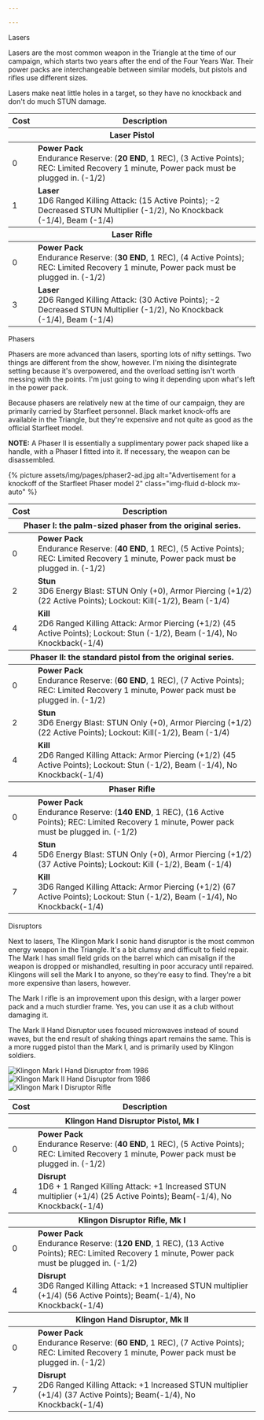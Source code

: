 ```yaml
---

---
```


<div class="card-toggle card mb-3" data-toggle="collapse" href="#lasers" aria-controls="lasers" aria-expanded="false" role="button">
	<div class="card-header card-toggle-header h4 font-weight-normal bg-primary card-inverse"><span class="card-toggle-title float-left">Lasers</span><span class="fa fa-chevron-down float-right trans-all"></span></div>
</div>
<div id="lasers" class="collapse">
	<div class="pb-3">
		<p>Lasers are the most common weapon in the Triangle at the time of our campaign, which starts two years after the end of the Four Years War. Their power packs are interchangeable between similar models, but pistols and rifles use different sizes.</p>
		<p>Lasers make neat little holes in a target, so they have no knockback and don't do much STUN damage.</p>
		<table class="table">
			<thead>
				<th>Cost</th>
				<th>Description</th>
			</thead>
			<thead class="table-info">
				<th colspan=2>Laser Pistol</th>
			</thead>
			<tr>
				<td>0</td>
				<td><strong>Power Pack</strong><br>Endurance Reserve: (<strong>20 END</strong>, 1 REC), (3 Active Points); REC: Limited Recovery 1 minute, Power pack must be plugged in. (-1/2)</td>
			</tr>
			<tr>
				<td>1</td>
				<td><strong>Laser</strong><br>1D6 Ranged Killing Attack: (15 Active Points); -2 Decreased STUN Multiplier (-1/2), No Knockback (-1/4), Beam (-1/4)</td>
			</tr>
			<thead class="table-info">
				<th colspan=2>Laser Rifle</th>
			</thead>
			<tr>
				<td>0</td>
				<td><strong>Power Pack</strong><br>Endurance Reserve: (<strong>30 END</strong>, 1 REC), (4 Active Points); REC: Limited Recovery 1 minute, Power pack must be plugged in. (-1/2)</td>
			</tr>
			<tr>
				<td>3</td>
				<td><strong>Laser</strong><br>2D6 Ranged Killing Attack: (30 Active Points); -2 Decreased STUN Multiplier (-1/2), No Knockback (-1/4), Beam (-1/4)</td>
			</tr>
		</table>
	</div>
</div>


<div class="card-toggle card mb-3" data-toggle="collapse" href="#phasers" aria-controls="phasers" aria-expanded="false" role="button">
	<div class="card-header card-toggle-header h4 font-weight-normal bg-primary card-inverse"><span class="card-toggle-title float-left">Phasers</span><span class="fa fa-chevron-down float-right trans-all"></span></div>
</div>
<div id="phasers" class="collapse">
	<div class="pb-3">
		<p>Phasers are more advanced than lasers, sporting lots of nifty settings. Two things are different from the show, however. I'm nixing the disintegrate setting because it's overpowered, and the overload setting isn't worth messing with the points. I'm just going to wing it depending upon what's left in the power pack.</p>
		<p>Because phasers are relatively new at the time of our campaign, they are primarily carried by Starfleet personnel. Black market knock-offs are available in the Triangle, but they're expensive and not quite as good as the official Starfleet model.</p>
		<p><strong>NOTE:</strong> A Phaser II is essentially a supplimentary power pack shaped like a handle, with a Phaser I fitted into it. If necessary, the weapon can be disassembled.</p>
		{% picture assets/img/pages/phaser2-ad.jpg alt="Advertisement for a knockoff of the Starfleet Phaser model 2" class="img-fluid d-block mx-auto" %}
		<table class="table">
			<thead>
				<th>Cost</th>
				<th>Description</th>
			</thead>
			<thead class="table-info">
				<th colspan=2>Phaser I: the palm-sized phaser from the original series.</th>
			</thead>
			<tr>
				<td>0</td>
				<td><strong>Power Pack</strong><br>Endurance Reserve: (<strong>40 END</strong>, 1 REC), (5 Active Points); REC: Limited Recovery 1 minute, Power pack must be plugged in. (-1/2)</td>
			</tr>
			<tr>
				<td>2</td>
				<td><strong>Stun</strong><br>3D6 Energy Blast: STUN Only (+0), Armor Piercing (+1/2) (22 Active Points); Lockout: Kill(-1/2), Beam (-1/4)</td>
			</tr>
			<tr>
				<td>4</td>
				<td><strong>Kill</strong><br>2D6 Ranged Killing Attack: Armor Piercing (+1/2) (45 Active Points); Lockout: Stun (-1/2), Beam (-1/4), No Knockback(-1/4)</td>
			</tr>
			<thead class="table-info">
				<th colspan=2>Phaser II: the standard pistol from the original series.</th>
			</thead>
			<tr>
				<td>0</td>
				<td><strong>Power Pack</strong><br>Endurance Reserve: (<strong>60 END</strong>, 1 REC), (7 Active Points); REC: Limited Recovery 1 minute, Power pack must be plugged in. (-1/2)</td>
			</tr>
			<tr>
				<td>2</td>
				<td><strong>Stun</strong><br>3D6 Energy Blast: STUN Only (+0), Armor Piercing (+1/2) (22 Active Points); Lockout: Kill(-1/2), Beam (-1/4)</td>
			</tr>
			<tr>
				<td>4</td>
				<td><strong>Kill</strong><br>2D6 Ranged Killing Attack: Armor Piercing (+1/2) (45 Active Points); Lockout: Stun (-1/2), Beam (-1/4), No Knockback(-1/4)</td>
			</tr>
			<thead class="table-info">
				<th colspan=2>Phaser Rifle</th>
			</thead>
			<tr>
				<td>0</td>
				<td><strong>Power Pack</strong><br>Endurance Reserve: (<strong>140 END</strong>, 1 REC), (16 Active Points); REC: Limited Recovery 1 minute, Power pack must be plugged in. (-1/2)</td>
			</tr>
			<tr>
				<td>4</td>
				<td><strong>Stun</strong><br>5D6 Energy Blast: STUN Only (+0), Armor Piercing (+1/2) (37 Active Points); Lockout: Kill (-1/2), Beam (-1/4)</td>
			</tr>
			<tr>
				<td>7</td>
				<td><strong>Kill</strong><br>3D6 Ranged Killing Attack: Armor Piercing (+1/2) (67 Active Points); Lockout: Stun (-1/2), Beam (-1/4), No Knockback(-1/4)</td>
			</tr>
		</table>
	</div>
</div>


<div class="card-toggle card mb-3" data-toggle="collapse" href="#disruptors" aria-controls="disruptors" aria-expanded="false" role="button">
	<div class="card-header card-toggle-header h4 font-weight-normal bg-primary card-inverse"><span class="card-toggle-title float-left">Disruptors</span><span class="fa fa-chevron-down float-right trans-all"></span></div>
</div>
<div id="disruptors" class="collapse">
	<div class="pb-3">
		<p>Next to lasers, The Klingon Mark I sonic hand disruptor is the most common energy weapon in the Triangle. It's a bit clumsy and difficult to field repair. The Mark I has small field grids on the barrel which can misalign if the weapon is dropped or mishandled, resulting in poor accuracy until repaired. Klingons will sell the Mark I to anyone, so they're easy to find. They're a bit more expensive than lasers, however.</p>
		<p>The Mark I rifle is an improvement upon this design, with a larger power pack and a much sturdier frame. Yes, you can use it as a club without damaging it.</p>
		<p>The Mark II Hand Disruptor uses focused microwaves instead of sound waves, but the end result of shaking things apart remains the same. This is a more rugged pistol than the Mark I, and is primarily used by Klingon soldiers.</p>
		<div class="container-fluid">
			<div class="row">
				<div class="col-xs-12 col-sm-6 col-md-3">
					<img class="img-fluid mx-auto d-block" alt="Klingon Mark I Hand Disruptor from 1986" src="{{site.baseurl}}assets/img/pages/klingon-mark-1-disruptor.gif">
				</div>
				<div class="col-xs-12 col-sm-6 col-md-3">
					<img class="img-fluid mx-auto d-block" alt="Klingon Mark II Hand Disruptor from 1986" src="{{site.baseurl}}assets/img/pages/klingon-mark-2-disruptor.gif">
				</div>
				<div class="col-xs-12 col-sm-12 col-md-6">
					<img class="img-fluid mx-auto d-block" alt="Klingon Mark I Disruptor Rifle" src="{{site.baseurl}}assets/img/pages/klingon-mark-1-disruptor-rifle.gif">
				</div>
			</div>
		</div>
		<table class="table">
			<thead>
				<th>Cost</th>
				<th>Description</th>
			</thead>
			<thead class="table-info">
				<th colspan=2>Klingon Hand Disruptor Pistol, Mk I</th>
			</thead>
			<tr>
				<td>0</td>
				<td><strong>Power Pack</strong><br>Endurance Reserve: (<strong>40 END</strong>, 1 REC), (5 Active Points); REC: Limited Recovery 1 minute, Power pack must be plugged in. (-1/2)</td>
			</tr>
			<tr>
				<td>4</td>
				<td><strong>Disrupt</strong><br>1D6 + 1 Ranged Killing Attack: +1 Increased STUN multiplier (+1/4) (25 Active Points); Beam(-1/4), No Knockback(-1/4)</td>
			</tr>
			<thead class="table-info">
				<th colspan=2>Klingon Disruptor Rifle, Mk I</th>
			</thead>
			<tr>
				<td>0</td>
				<td><strong>Power Pack</strong><br>Endurance Reserve: (<strong>120 END</strong>, 1 REC), (13 Active Points); REC: Limited Recovery 1 minute, Power pack must be plugged in. (-1/2)</td>
			</tr>
			<tr>
				<td>4</td>
				<td><strong>Disrupt</strong><br>3D6 Ranged Killing Attack: +1 Increased STUN multiplier (+1/4) (56 Active Points); Beam(-1/4), No Knockback(-1/4)</td>
			</tr>
			<thead class="table-info">
				<th colspan=2>Klingon Hand Disruptor, Mk II</th>
			</thead>
			<tr>
				<td>0</td>
				<td><strong>Power Pack</strong><br>Endurance Reserve: (<strong>60 END</strong>, 1 REC), (7 Active Points); REC: Limited Recovery 1 minute, Power pack must be plugged in. (-1/2)</td>
			</tr>
			<tr>
				<td>7</td>
				<td><strong>Disrupt</strong><br>2D6 Ranged Killing Attack: +1 Increased STUN multiplier (+1/4) (37 Active Points); Beam(-1/4), No Knockback(-1/4)</td>
			</tr>
		</table>
	</div>
</div>
